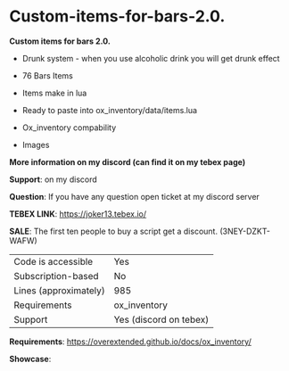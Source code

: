 # Custom-items-for-bars-2.0.


**Custom items for bars 2.0.**

- Drunk system - when you use alcoholic drink you will get drunk effect

- 76 Bars Items
- Items make in lua
- Ready to paste into ox_inventory/data/items.lua
- Ox_inventory compability
- Images

**More information on my discord (can find it on my tebex page)**

**Support**: on my discord 

**Question**: If you have any question open ticket at my discord server 

**TEBEX LINK**: https://joker13.tebex.io/

**SALE**: The first ten people to buy a script get a discount. (3NEY-DZKT-WAFW)


|                                         |                                |
|-------------------------------------|----------------------------|
| Code is accessible       | Yes                        |
| Subscription-based      | No                         |
| Lines (approximately)  | 985                       |
| Requirements                | ox_inventory       |
| Support                           | Yes (discord on tebex)|

**Requirements**: https://overextended.github.io/docs/ox_inventory/


**Showcase**:
